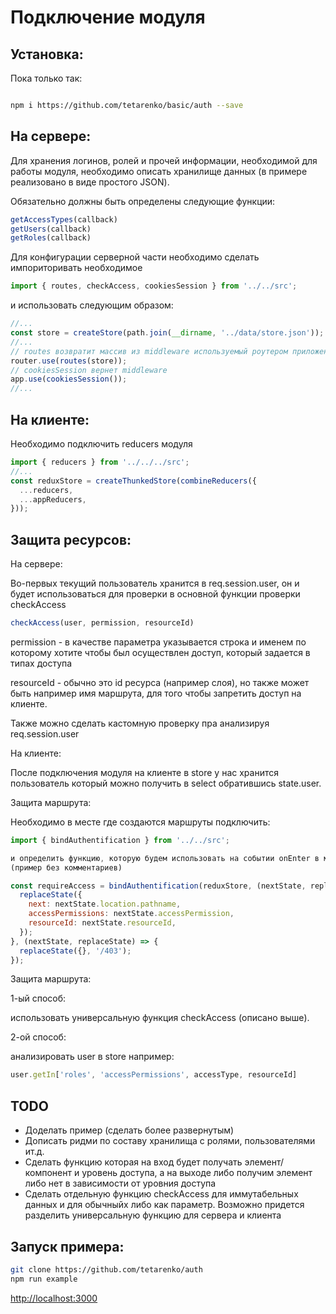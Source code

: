Подключение модуля
================

Установка:
------------

Пока только так:

```sh

npm i https://github.com/tetarenko/basic/auth --save

```

На сервере:
------------
Для хранения логинов, ролей и прочей информации, необходимой для работы модуля,
необходимо описать хранилище данных (в примере реализовано в виде простого JSON).

Обязательно должны быть определены следующие функции:

```js
getAccessTypes(callback)
getUsers(callback)
getRoles(callback)
```

Для конфигурации серверной части необходимо сделать импориторивать необходимое
```js
import { routes, checkAccess, cookiesSession } from '../../src';
```
и использовать следующим образом:

```js
//...
const store = createStore(path.join(__dirname, '../data/store.json'));
//...
// routes возвратит массив из middleware используемый роутером приложения
router.use(routes(store));
// cookiesSession вернет middleware
app.use(cookiesSession());
//...
```

На клиенте:
------------

Необходимо подключить reducers модуля

```js
import { reducers } from '../../../src';
//...
const reduxStore = createThunkedStore(combineReducers({
  ...reducers,
  ...appReducers,
}));
```

Защита ресурсов:
------------------------

На сервере:

Во-первых текущий пользователь хранится в req.session.user, он и будет
использоваться для проверки в основной функции проверки checkAccess

```js
checkAccess(user, permission, resourceId)
```
permission - в качестве параметра указывается строка и именем по которому хотите
чтобы был осуществлен доступ, который задается в типах доступа

resourceId - обычно это id ресурса (например слоя), но также может быть например
имя маршрута, для того чтобы запретить доступ на клиенте.

Также можно сделать кастомную проверку пра анализируя req.session.user

На клиенте:

После подключения модуля на клиенте в store у нас хранится пользователь который можно получить в select обратившись state.user.

Защита маршрута:

Необходимо в месте где создаются маршруты подключить:

```js
import { bindAuthentification } from '../../src';

и определить функцию, которую будем использовать на событии onEnter в маршруте.
(пример без комментариев)
```

```js
const requireAccess = bindAuthentification(reduxStore, (nextState, replaceState) => {
  replaceState({
    next: nextState.location.pathname,
    accessPermissions: nextState.accessPermission,
    resourceId: nextState.resourceId,
  });
}, (nextState, replaceState) => {
  replaceState({}, '/403');
});
```
Защита маршрута:

1-ый способ:

использовать универсальную функция checkAccess (описано выше).

2-ой способ:

анализировать user в store например:

```js
user.getIn['roles', 'accessPermissions', accessType, resourceId]
```

TODO
------------
- Доделать пример (сделать более развернутым)
- Дописать ридми по составу хранилища с ролями, пользователями ит.д.
- Сделать функцию которая на вход будет получать элемент/компонент и
уровень доступа, а на выходе либо получим элемент либо нет в зависимости от уровния доступа
- Сделать отдельную функцию checkAccess для иммутабельных данных и для обычныйх
либо как параметр. Возможно придется разделить универсальную функцию для сервера и клиента

Запуск примера:
------------
```sh
git clone https://github.com/tetarenko/auth
npm run example
```

[http://localhost:3000](http://localhost:3000)
